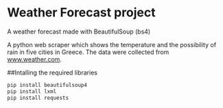 # Weather Forecast project

A weather forecast made with BeautifulSoup (bs4)

A python web scraper which shows the temperature and the possibility of rain in five cities in Greece. 
The data were collected from www.weather.com.

##Intalling the required libraries
```cmd
pip install beautifulsoup4
pip install lxml
pip install requests
```